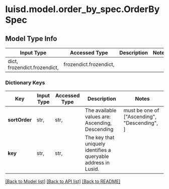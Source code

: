 # luisd.model.order_by_spec.OrderBySpec

## Model Type Info
Input Type | Accessed Type | Description | Notes
------------ | ------------- | ------------- | -------------
dict, frozendict.frozendict,  | frozendict.frozendict,  |  | 

### Dictionary Keys
Key | Input Type | Accessed Type | Description | Notes
------------ | ------------- | ------------- | ------------- | -------------
**sortOrder** | str,  | str,  | The available values are: Ascending, Descending | must be one of ["Ascending", "Descending", ] 
**key** | str,  | str,  | The key that uniquely identifies a queryable address in Lusid. | 

[[Back to Model list]](../../README.md#documentation-for-models) [[Back to API list]](../../README.md#documentation-for-api-endpoints) [[Back to README]](../../README.md)

